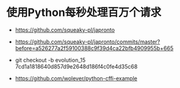 # 使用Python每秒处理百万个请求

* https://github.com/squeaky-pl/japronto

* https://github.com/squeaky-pl/japronto/commits/master?before=a526277a2f59100388c9f39d4ca22bfb4909955b+665

* git checkout -b evolution_15 7cd1a1818640d857d9e2648d186f4c0fe4d35c68

* https://github.com/wolever/python-cffi-example

